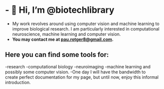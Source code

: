 # - 👋 Hi, I’m @biotechlibrary

- My work revolves around using computer vision and machine learning to improve biological research. I am particularly interested in computational neuroscience, machine learning and computer vision. 
- **You may contact me at pau.rotger8@gmail.com.**

## Here you can find some tools for:
-research 
-computational biology
-neuroimaging 
-machine learning and possibly some computer vision. 
-One day I will have the bandwidth to create perfect documentation for my page, but until now, enjoy this informal introduction. 
<!---
biotechlibrary/biotechlibrary is a ✨ special ✨ repository because its `README.md` (this file) appears on your GitHub profile.
You can click the Preview link to take a look at your changes.
--->
